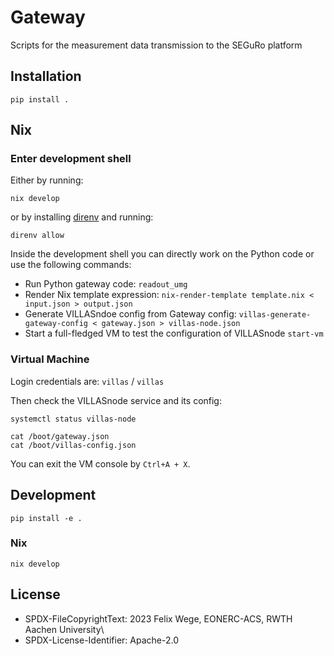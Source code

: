 # Gateway
Scripts for the measurement data transmission to the SEGuRo platform

## Installation

```shell
pip install .
```

## Nix

### Enter development shell

Either by running:

```shell
nix develop
```

or by installing [direnv](https://direnv.net/) and running:

```shell
direnv allow
```

Inside the development shell you can directly work on the Python code or use the following commands:

- Run Python gateway code: `readout_umg`
- Render Nix template expression: `nix-render-template template.nix < input.json > output.json`
- Generate VILLASndoe config from Gateway config: `villas-generate-gateway-config < gateway.json > villas-node.json`
- Start a full-fledged VM to test the configuration of VILLASnode `start-vm`

### Virtual Machine

Login credentials are: `villas` / `villas`

Then check the VILLASnode service and its config:

```shell
systemctl status villas-node

cat /boot/gateway.json
cat /boot/villas-config.json
```

You can exit the VM console by `Ctrl+A + X`.

## Development

```shell
pip install -e .
```

### Nix

```shell
nix develop
```

## License

- SPDX-FileCopyrightText: 2023 Felix Wege, EONERC-ACS, RWTH Aachen  University\
- SPDX-License-Identifier: Apache-2.0

